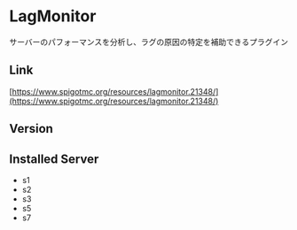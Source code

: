 # LagMonitor
サーバーのパフォーマンスを分析し、ラグの原因の特定を補助できるプラグイン

## Link
[https://www.spigotmc.org/resources/lagmonitor.21348/](https://www.spigotmc.org/resources/lagmonitor.21348/)

## Version

## Installed Server
- s1
- s2
- s3
- s5
- s7
